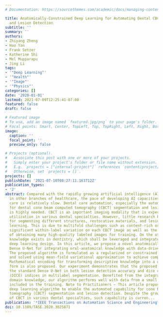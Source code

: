 ```yaml
---
# Documentation: https://sourcethemes.com/academic/docs/managing-content/

title: Anatomically-Constrained Deep Learning for Automating Dental CBCT Segmentation
  and Lesion Detection
subtitle: ''
summary: ''
authors:
- Zhiyang Zheng
- Hao Yan
- Frank Setzer
- Katherine Shi
- Mel Mupparapu
- Jing Li
tags:
- '"Deep Learning"'
- '"Health"'
- '"Image"'
- '"Physics"'
categories: []
date: '2020-01-01'
lastmod: 2021-07-09T12:25:41-07:00
featured: false
draft: false

# Featured image
# To use, add an image named `featured.jpg/png` to your page's folder.
# Focal points: Smart, Center, TopLeft, Top, TopRight, Left, Right, BottomLeft, Bottom, BottomRight.
image:
  caption: ''
  focal_point: ''
  preview_only: false

# Projects (optional).
#   Associate this post with one or more of your projects.
#   Simply enter your project's folder or file name without extension.
#   E.g. `projects = ["internal-project"]` references `content/project/deep-learning/index.md`.
#   Otherwise, set `projects = []`.
projects: []
publishDate: '2021-07-10T08:27:11.163712Z'
publication_types:
- '2'
abstract: Compared with the rapidly growing artificial intelligence (AI) research
  in other branches of healthcare, the pace of developing AI capacities in dental
  care is relatively slow. Dental care automation, especially the automated capability
  for dental cone beam computed tomography (CBCT) segmentation and lesion detection,
  is highly needed. CBCT is an important imaging modality that is experiencing ever-growing
  utilization in various dental specialties. However, little research has been done
  for segmenting different structures, restorative materials, and lesions using deep
  learning. This is due to multifold challenges such as content-rich oral cavity and
  significant within-label variation on each CBCT image as well as the inherent difficulty
  of obtaining many high-quality labeled images for training. On the other hand, oral-anatomical
  knowledge exists in dentistry, which shall be leveraged and integrated into the
  deep learning design. In this article, we propose a novel anatomically constrained
  Dense U-Net for integrating oral-anatomical knowledge with data-driven Dense U-Net.
  The proposed algorithm is formulated as a regularized or constrained optimization
  and solved using mean-field variational approximation to achieve computational efficiency.
  Mathematical encoding for transforming descriptive knowledge into a quantitative
  form is also proposed. Our experiment demonstrates that the proposed algorithm outperforms
  the standard Dense U-Net in both lesion detection accuracy and dice coefficient
  (DICE) indices in multilabel segmentation. Benefited from the integration with anatomical
  domain knowledge, our algorithm performs well with data from a small number of patients
  included in the training. Note to Practitioners — This article proposes a novel
  deep learning algorithm to enable the automated capability for cone beam computed
  tomography (CBCT) segmentation and lesion detection. Despite the growing adoption
  of CBCT in various dental specialties, such capability is curren...
publication: '*IEEE Transactions on Automation Science and Engineering*'
doi: 10.1109/TASE.2020.3025871
---
```

